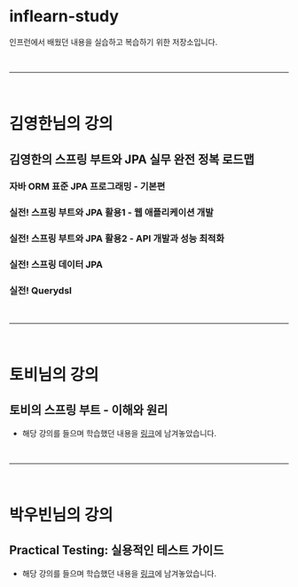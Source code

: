 # inflearn-study
인프런에서 배웠던 내용을 실습하고 복습하기 위한 저장소입니다.

<br>

---

<br>

# 김영한님의 강의

## 김영한의 스프링 부트와 JPA 실무 완전 정복 로드맵

### 자바 ORM 표준 JPA 프로그래밍 - 기본편

### 실전! 스프링 부트와 JPA 활용1 - 웹 애플리케이션 개발

### 실전! 스프링 부트와 JPA 활용2 - API 개발과 성능 최적화

### 실전! 스프링 데이터 JPA

### 실전! Querydsl

<br><hr><br>

# 토비님의 강의

## 토비의 스프링 부트 - 이해와 원리
- 해당 강의를 들으며 학습했던 내용을 [링크](https://jooneys-portfolio.notion.site/c64df02edb3e4e5c8f2c279ae19b3105)에 남겨놓았습니다.

<br><hr><br>

# 박우빈님의 강의

## Practical Testing: 실용적인 테스트 가이드
- 해당 강의를 들으며 학습했던 내용을 [링크](-)에 남겨놓았습니다.
